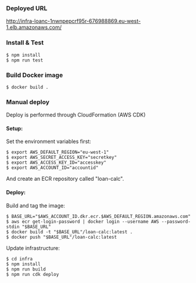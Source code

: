 ### Deployed URL
http://infra-loanc-1nwnpepcrf95r-676988869.eu-west-1.elb.amazonaws.com/

### Install & Test
```shell script
$ npm install
$ npm run test
```

### Build Docker image
```shell script
$ docker build .
```

### Manual deploy
Deploy is performed through CloudFormation (AWS CDK)

#### Setup:
Set the environment variables first:
```shell script
$ export AWS_DEFAULT_REGION="eu-west-1"
$ export AWS_SECRET_ACCESS_KEY="secretkey"
$ export AWS_ACCESS_KEY_ID="accesskey"
$ export AWS_ACCOUNT_ID="accountid"
```
And create an ECR repository called "loan-calc".

#### Deploy:

Build and tag the image:
```shell script
$ BASE_URL="$AWS_ACCOUNT_ID.dkr.ecr.$AWS_DEFAULT_REGION.amazonaws.com"
$ aws ecr get-login-password | docker login --username AWS --password-stdin "$BASE_URL"
$ docker build -t "$BASE_URL"/loan-calc:latest .
$ docker push "$BASE_URL"/loan-calc:latest
```

Update infrastructure:
```shell script
$ cd infra
$ npm install
$ npm run build
$ npm run cdk deploy
```
